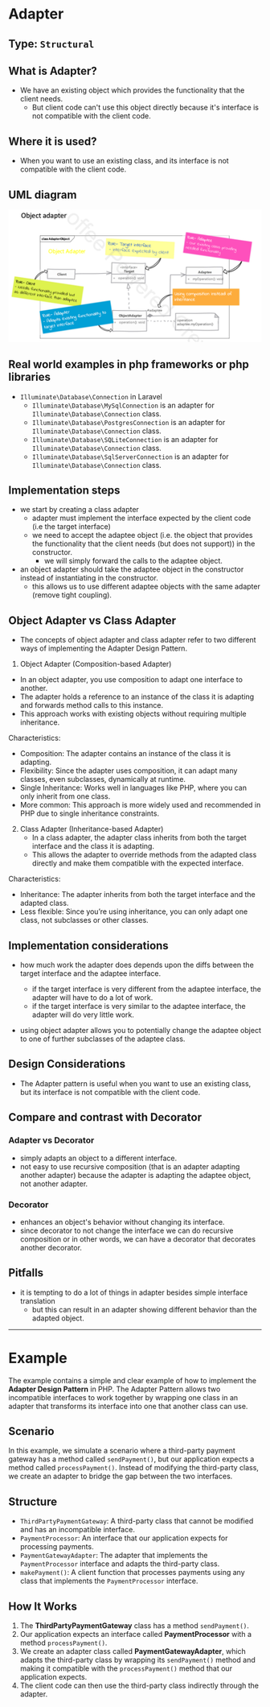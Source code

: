 # Adapter

## Type: `Structural`

## What is Adapter?

* We have an existing object which provides the functionality that the client needs.
  * But client code can't use this object directly because it's interface is not compatible with the client code.

## Where it is used?

* When you want to use an existing class, and its interface is not compatible with the client code.

## UML diagram 

![Adapter](resources/uml.png)

## Real world examples in php frameworks or php libraries

* `Illuminate\Database\Connection` in Laravel
  * `Illuminate\Database\MySqlConnection` is an adapter for `Illuminate\Database\Connection` class.
  * `Illuminate\Database\PostgresConnection` is an adapter for `Illuminate\Database\Connection` class.
  * `Illuminate\Database\SQLiteConnection` is an adapter for `Illuminate\Database\Connection` class.
  * `Illuminate\Database\SqlServerConnection` is an adapter for `Illuminate\Database\Connection` class.

## Implementation steps

* we start by creating a class adapter
  * adapter must implement the interface expected by the client code (i.e the target interface)
  * we need to accept the adaptee object (i.e. the object that provides the functionality that the client needs (but does not support)) in the constructor.
    * we will simply forward the calls to the adaptee object.
* an object adapter should take the adaptee object in the constructor instead of instantiating in the constructor.
  * this allows us to use different adaptee objects with the same adapter (remove tight coupling).


## Object Adapter vs Class Adapter

* The concepts of object adapter and class adapter refer to two different ways of implementing the Adapter Design Pattern.

1. Object Adapter (Composition-based Adapter)
* In an object adapter, you use composition to adapt one interface to another.
* The adapter holds a reference to an instance of the class it is adapting and forwards method calls to this instance.
* This approach works with existing objects without requiring multiple inheritance.

Characteristics:
* Composition: The adapter contains an instance of the class it is adapting.
* Flexibility: Since the adapter uses composition, it can adapt many classes, even subclasses, dynamically at runtime.
* Single Inheritance: Works well in languages like PHP, where you can only inherit from one class.
* More common: This approach is more widely used and recommended in PHP due to single inheritance constraints.
 
2. Class Adapter (Inheritance-based Adapter)
   * In a class adapter, the adapter class inherits from both the target interface and the class it is adapting.
   * This allows the adapter to override methods from the adapted class directly and make them compatible with the expected interface.

Characteristics:
* Inheritance: The adapter inherits from both the target interface and the adapted class.
* Less flexible: Since you’re using inheritance, you can only adapt one class, not subclasses or other classes.


## Implementation considerations

* how much work the adapter does depends upon the diffs between the target interface and the adaptee interface.
  * if the target interface is very different from the adaptee interface, the adapter will have to do a lot of work.
  * if the target interface is very similar to the adaptee interface, the adapter will do very little work.

* using object adapter allows you to potentially change the adaptee object to one of further subclasses of the adaptee class.

## Design Considerations

* The Adapter pattern is useful when you want to use an existing class, but its interface is not compatible with the client code.

## Compare and contrast with Decorator

### Adapter vs Decorator
* simply adapts an object to a different interface.
* not easy to use recursive composition (that is an adapter adapting another adapter) because the adapter is adapting the adaptee object, not another adapter.

### Decorator
* enhances an object's behavior without changing its interface.
* since decorator to not change the interface we can do recursive composition or in other words, we can have a decorator that decorates another decorator.

## Pitfalls

* it is tempting to do a lot of things in adapter besides simple interface translation
  * but this can result in an adapter showing different behavior than the adapted object.

---


# Example

The example contains a simple and clear example of how to implement the **Adapter Design Pattern** in PHP. The Adapter Pattern allows two incompatible interfaces to work together by wrapping one class in an adapter that transforms its interface into one that another class can use.

## Scenario

In this example, we simulate a scenario where a third-party payment gateway has a method called `sendPayment()`, but our application expects a method called `processPayment()`. Instead of modifying the third-party class, we create an adapter to bridge the gap between the two interfaces.

## Structure

- `ThirdPartyPaymentGateway`: A third-party class that cannot be modified and has an incompatible interface.
- `PaymentProcessor`: An interface that our application expects for processing payments.
- `PaymentGatewayAdapter`: The adapter that implements the `PaymentProcessor` interface and adapts the third-party class.
- `makePayment()`: A client function that processes payments using any class that implements the `PaymentProcessor` interface.

## How It Works

1. The **ThirdPartyPaymentGateway** class has a method `sendPayment()`.
2. Our application expects an interface called **PaymentProcessor** with a method `processPayment()`.
3. We create an adapter class called **PaymentGatewayAdapter**, which adapts the third-party class by wrapping its `sendPayment()` method and making it compatible with the `processPayment()` method that our application expects.
4. The client code can then use the third-party class indirectly through the adapter.

